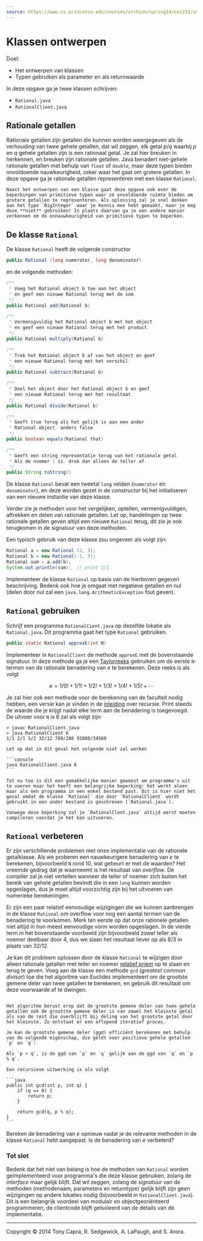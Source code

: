 ```yaml
---
source: https://www.cs.princeton.edu/courses/archive/spring14/cos233/assignments/rational/
---
```


# Klassen ontwerpen

Doel:

-   Het ontwerpen van klassen
-   Typen gebruiken als parameter en als returnwaarde

In deze opgave ga je twee klassen schrijven:

-   `Rational.java`
-   `RationalClient.java`

## Rationale getallen

Rationale getallen zijn getallen die kunnen worden weergegeven als de verhouding van twee gehele getallen, dat wil zeggen, elk getal $p/q$ waarbij $p$ en $q$ gehele getallen zijn is een rationaal getal. Je zal hier breuken in herkennen, en breuken zijn rationale getallen. Java benadert niet-gehele rationale getallen met behulp van `float` of `double`, maar deze typen bieden onvoldoende nauwkeurigheid, zeker waar het gaat om grotere getallen. In deze opgave ga je rationale getallen representeren met een klasse `Rational`.

```{attention}
Naast het ontwerpen van een klasse gaat deze opgave ook over de beperkingen van primitieve typen waar ze onvoldoende ruimte bieden om grotere getallen te representeren. Als oplossing zal je snel denken aan het type `BigInteger` waar je kennis mee hebt gemaakt, maar je mag deze **niet** gebruiken! In plaats daarvan ga je een andere manier verkennen om de onnauwkeurigheid van primitieve typen te beperken.
```

## De klasse `Rational`

De klasse `Rational` heeft de volgende constructor

```java
public Rational (long numerator, long denominator)
```

en de volgende methoden:

```java
/**
 * Voeg het Rational object b toe aan het object
 * en geef een nieuwe Rational terug met de som.
 */
public Rational add(Rational b)

/**
 * Vermenigvuldig het Rational object b met het object
 * en geef een nieuwe Rational terug met het product.
 */
public Rational multiply(Rational b)

/**
 * Trek het Rational object b af van het object en geef
 * een nieuwe Rational terug met het verschil.
 */
public Rational subtract(Rational b)

/**
 * Deel het object door het Rational object b en geef
 * een nieuwe Rational terug met het resultaat.
 */
public Rational divide(Rational b)

/**
 * Geeft true terug als het gelijk is aan een ander
 * Rational object, anders false
 */
public boolean equals(Rational that)

/**
 * Geeft een string representatie terug van het rationale getal.
 * Als de noemer 1 is, druk dan alleen de teller af.
 */
public String toString()
```

De klasse `Rational` bevat een tweetal `long` velden (`numerator` en `denominator`), en deze worden gezet in de *constructor* bij het initialiseren van een nieuwe instantie van deze klasse.

Verder zie je methoden voor het vergelijken, optellen, vermenigvuldigen, aftrekken en delen van rationale getallen. Let op, handelingen op twee rationale getallen geven altijd een nieuwe `Rational` terug, dit zie je ook terugkomen in de signatuur van deze methoden.

Een typisch gebruik van deze klasse zou ongeveer als volgt zijn:

```java
Rational a = new Rational (2, 3);
Rational b = new Rational(-1, 3);
Rational sum = a.add(b);
System.out.println(sum);  // print 1/3
```

Implementeer de klasse `Rational` op basis van de hierboven gegeven beschrijving. Bedenk ook hoe je omgaat met negatieve getallen en nul (delen door nul zal een `java.lang.ArithmeticException` fout geven).

## `Rational` gebruiken

Schrijf een programma `RationalCient.java` op dezelfde lokatie als `Rational.java`. Dit programma gaat het type `Rational` gebruiken.

```java
public static Rational approxE(int N)
```

Implementeer in `RationalClient` de methode `approxE` met de bovenstaande signatuur. In deze methode ga je een [Taylorreeks](https://nl.wikipedia.org/wiki/Taylorreeks) gebruiken om de eerste `N`-termen van de rationale benadering van $e$ te berekenen. Deze reeks is als volgt

$$
e = 1/0! + 1/1! + 1/2! +1/3! + 1/4! + 1/5! + \cdots
$$

Je zal hier ook een methode voor de berekening van de faculteit nodig hebben, een versie kan je vinden in de [inleiding](/topics/4a_recursie) over recursie. Print steeds de waarde die je krijgt nadat elke term aan de benadering is toegevoegd. De uitvoer voor `N` is 6 zal als volgt zijn:

```console
> javac RationalClient.java
> java RationalClient 6
1/1 2/1 5/2 32/12 780/288 93888/34560
```

````{warning}
Let op dat in dit geval het volgende niet zal werken

```console
java RationalClient.java 6
```

Tot nu toe is dit een gemakkelijke manier geweest om programma's uit te voeren maar het heeft een belangrijke beperking: het werkt aleen maar als een programma in een enkel bestand past. Dit is hier niet het geval omdat de klasse `Rational` die door `RationalClient` wordt gebruikt in een ander bestand is geschreven (`Rational.java`).

Vanwege deze beperking zal je `RationalClent.java` altijd eerst moeten compileren voordat je het kan uitvoeren.
````

## `Rational` verbeteren

Er zijn verschillende problemen met onze implementatie van de rationele getalklasse. Als we proberen een nauwkeurigere benadering van $e$ te berekenen, bijvoorbeeld `N` rond 10, wat gebeurt er met de waarden? Het vreemde gedrag dat je waarneemt is het resultaat van *overflow*. De compiler zal je niet vertellen wanneer de teller of noemer zich buiten het bereik van gehele getallen bevindt die in een `long` kunnen worden opgeslagen, dus je moet altijd voorzichtig zijn bij het uitvoeren van numerieke berekeningen.

Er zijn een paar relatief eenvoudige wijzigingen die we kunnen aanbrengen in de klasse `Rational` om overflow voor nog een aantal termen van de benadering te voorkomen. Merk ten eerste op dat onze rationele getallen niet altijd in hun meest eenvoudige vorm worden opgeslagen. In de vierde term in het bovenstaande voorbeeld zijn bijvoorbeeld zowel teller als noemer deelbaar door 4, dus we slaan het resultaat liever op als 8/3 in plaats van 32/12.

Je kan dit probleem oplossen door de klasse `Rational` te wijzigen door alleen rationale getallen met teller en noemer [relatief priem](https://nl.wikipedia.org/wiki/Relatief_priem) op te slaan en terug te geven. Voeg aan de klasse een methode `gcd` (*greatest common divisor*) toe die het algoritme van Euclides implementeert om de grootste gemene deler van twee getallen te berekenen, en gebruik dit resultaat om deze voorwaarde af te dwingen.

````{admonition} Het algoritme van Euclides

Het algoritme berust erop dat de grootste gemene deler van twee gehele getallen ook de grootste gemene deler is van zowel het kleinste getal als van de rest die overblijft bij deling van het grootste getal door het kleinste. Zo ontstaat er een aflopend iteratief proces.

Je kan de grootste gemene deler (ggd) efficiënt berekenen met behulp van de volgende eigenschap, die geldt voor positieve gehele getallen `p` en `q`:

Als `p > q`, is de ggd van `p` en `q` gelijk aan de ggd van `q` en `p % q`.

Een recursieve uitwerking is als volgt

```java
public int gcd(int p, int q) {
    if (q == 0) {
        return p;
    }

    return gcd(q, p % q);
}
```
````

Bereken de benadering van $e$ opnieuw nadat je de relevante methoden in de klasse `Rational` hebt aangepast. Is de benadering van $e$ verbeterd?

### Tot slot

Bedenk dat het niet van belang is hoe de methoden van `Rational` worden geïmplementeerd voor programma's die deze klasse gebruiken, zolang de *interface* maar gelijk blijft. Dat wil zeggen, zolang de *signatuur* van de methoden (methodenaam, parameters en returntype) gelijk blijft zijn geen wijzigingen op andere lokaties nodig (bijvoorbeeld in `RationalClient.java`). Dit is een belangrijk voordeel van modulair en objectgeoriënteerd programmeren, de clientcode blijft geïsoleerd van de details van de implementatie.

---
Copyright © 2014 Tony Capra, R. Sedgewick, A. LaPaugh, and S. Arora.